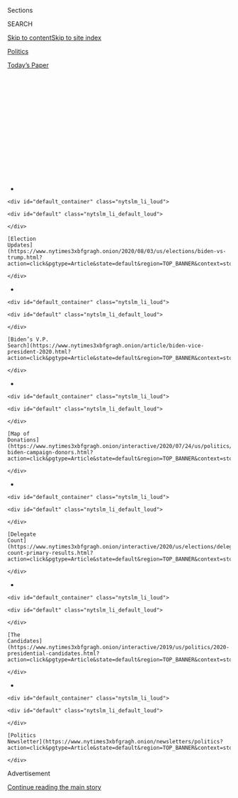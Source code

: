 <div id="app">

<div>

<div>

<div>

<div class="NYTAppHideMasthead css-1q2w90k e1suatyy0">

<div class="section css-ui9rw0 e1suatyy2">

<div class="css-eph4ug er09x8g0">

<div class="css-6n7j50">

</div>

<span class="css-1dv1kvn">Sections</span>

<div class="css-10488qs">

<span class="css-1dv1kvn">SEARCH</span>

</div>

[Skip to content](#site-content)[Skip to site
index](#site-index)

</div>

<div id="masthead-section-label" class="css-1wr3we4 eaxe0e00">

[Politics](https://www.nytimes3xbfgragh.onion/section/politics)

</div>

<div class="css-10698na e1huz5gh0">

</div>

</div>

<div id="masthead-bar-one" class="section hasLinks css-15hmgas e1csuq9d3">

<div class="css-uqyvli e1csuq9d0">

</div>

<div class="css-1uqjmks e1csuq9d1">

</div>

<div class="css-9e9ivx">

[](https://myaccount.nytimes3xbfgragh.onion/auth/login?response_type=cookie&client_id=vi)

</div>

<div class="css-1bvtpon e1csuq9d2">

[Today’s
Paper](https://www.nytimes3xbfgragh.onion/section/todayspaper)

</div>

</div>

</div>

</div>

<div data-aria-hidden="false">

<div id="site-content" data-role="main">

<div>

<div class="css-1aor85t" style="opacity:0.000000001;z-index:-1;visibility:hidden">

<div class="css-1hqnpie">

<div class="css-epjblv">

<span class="css-17xtcya">[Politics](/section/politics)</span><span class="css-x15j1o">|</span><span class="css-fwqvlz">As
Trump Slumps, Republican Donors Look to Save the
Senate</span>

</div>

<div class="css-k008qs">

<div class="css-1iwv8en">

<span class="css-18z7m18"></span>

<div>

</div>

</div>

<span class="css-1n6z4y">https://nyti.ms/2CycDQf</span>

<div class="css-1705lsu">

<div class="css-4xjgmj">

<div class="css-4skfbu" data-role="toolbar" data-aria-label="Social Media Share buttons, Save button, and Comments Panel with current comment count" data-testid="share-tools">

  - 
  - 
  - 
  - 
    
    <div class="css-6n7j50">
    
    </div>

  - 
  - 

</div>

</div>

</div>

</div>

</div>

</div>

<div id="NYT_TOP_BANNER_REGION" class="css-13pd83m">

<div>

<div id="styln-elections-notifications-menu" class="section interactive-content interactive-size-medium css-1edisqu">

<div class="css-17ih8de interactive-body">

<div class="nytslm_innerContainer" data-aria-live="polite">

<div class="nytslm_title">

</div>

  - 
    
    <div id="default_container" class="nytslm_li_loud">
    
    <div id="default" class="nytslm_li_default_loud">
    
    </div>
    
    [Election
    Updates](https://www.nytimes3xbfgragh.onion/2020/08/03/us/elections/biden-vs-trump.html?action=click&pgtype=Article&state=default&region=TOP_BANNER&context=storylines_menu)
    
    </div>

  - 
    
    <div id="default_container" class="nytslm_li_loud">
    
    <div id="default" class="nytslm_li_default_loud">
    
    </div>
    
    [Biden’s V.P.
    Search](https://www.nytimes3xbfgragh.onion/article/biden-vice-president-2020.html?action=click&pgtype=Article&state=default&region=TOP_BANNER&context=storylines_menu)
    
    </div>

  - 
    
    <div id="default_container" class="nytslm_li_loud">
    
    <div id="default" class="nytslm_li_default_loud">
    
    </div>
    
    [Map of
    Donations](https://www.nytimes3xbfgragh.onion/interactive/2020/07/24/us/politics/trump-biden-campaign-donors.html?action=click&pgtype=Article&state=default&region=TOP_BANNER&context=storylines_menu)
    
    </div>

  - 
    
    <div id="default_container" class="nytslm_li_loud">
    
    <div id="default" class="nytslm_li_default_loud">
    
    </div>
    
    [Delegate
    Count](https://www.nytimes3xbfgragh.onion/interactive/2020/us/elections/delegate-count-primary-results.html?action=click&pgtype=Article&state=default&region=TOP_BANNER&context=storylines_menu)
    
    </div>

  - 
    
    <div id="default_container" class="nytslm_li_loud">
    
    <div id="default" class="nytslm_li_default_loud">
    
    </div>
    
    [The
    Candidates](https://www.nytimes3xbfgragh.onion/interactive/2019/us/politics/2020-presidential-candidates.html?action=click&pgtype=Article&state=default&region=TOP_BANNER&context=storylines_menu)
    
    </div>

  - 
    
    <div id="default_container" class="nytslm_li_loud">
    
    <div id="default" class="nytslm_li_default_loud">
    
    </div>
    
    [Politics
    Newsletter](https://www.nytimes3xbfgragh.onion/newsletters/politics?action=click&pgtype=Article&state=default&region=TOP_BANNER&context=storylines_menu)
    
    </div>

</div>

</div>

</div>

</div>

</div>

<div id="top-wrapper" class="css-1sy8kpn">

<div id="top-slug" class="css-l9onyx">

Advertisement

</div>

[Continue reading the main
story](#after-top)

<div class="ad top-wrapper" style="text-align:center;height:100%;display:block;min-height:250px">

<div id="top" class="place-ad" data-position="top" data-size-key="top">

</div>

</div>

<div id="after-top">

</div>

</div>

<div>

<div id="sponsor-wrapper" class="css-1hyfx7x">

<div id="sponsor-slug" class="css-19vbshk">

Supported by

</div>

[Continue reading the main
story](#after-sponsor)

<div id="sponsor" class="ad sponsor-wrapper" style="text-align:center;height:100%;display:block">

</div>

<div id="after-sponsor">

</div>

</div>

<div class="css-186x18t">

</div>

<div class="css-1vkm6nb ehdk2mb0">

# As Trump Slumps, Republican Donors Look to Save the Senate

</div>

Senators and donors worry that with President Trump in trouble and the
House probably out of reach, the Senate could be their last chance to
hold power in Washington.

<div class="css-79elbk" data-testid="photoviewer-wrapper">

<div class="css-z3e15g" data-testid="photoviewer-wrapper-hidden">

</div>

<div class="css-1a48zt4 ehw59r15" data-testid="photoviewer-children">

![<span class="css-16f3y1r e13ogyst0" data-aria-hidden="true">Mitch
McConnell, the Senate majority leader, has been warning Republican
donors about permanent and systemic shifts that could come about in a
Democratic-controlled
Washington.</span><span class="css-cnj6d5 e1z0qqy90" itemprop="copyrightHolder"><span class="css-1ly73wi e1tej78p0">Credit...</span><span><span>Anna
Moneymaker for The New York
Times</span></span></span>](https://static01.graylady3jvrrxbe.onion/images/2020/07/17/us/politics/00SENATE-DONORS1/merlin_174085227_23ab7e42-f038-4608-833d-b19f9974a8cd-articleLarge.jpg?quality=75&auto=webp&disable=upscale)

</div>

</div>

<div class="css-18e8msd">

<div class="css-vp77d3 epjyd6m0">

<div class="css-hus3qt ey68jwv0" data-aria-hidden="true">

[![Shane
Goldmacher](https://static01.graylady3jvrrxbe.onion/images/2018/07/27/multimedia/author-shane-goldmacher/author-shane-goldmacher-thumbLarge.png
"Shane Goldmacher")](https://www.nytimes3xbfgragh.onion/by/shane-goldmacher)

</div>

<div class="css-1baulvz">

By [<span class="css-1baulvz last-byline" itemprop="name">Shane
Goldmacher</span>](https://www.nytimes3xbfgragh.onion/by/shane-goldmacher)

</div>

</div>

  - 
    
    <div class="css-ld3wwf e16638kd2">
    
    Published July 20, 2020Updated July 22,
    2020
    
    </div>

  - 
    
    <div class="css-4xjgmj">
    
    <div class="css-pvvomx" data-role="toolbar" data-aria-label="Social Media Share buttons, Save button, and Comments Panel with current comment count" data-testid="share-tools">
    
      - 
      - 
      - 
      - 
        
        <div class="css-6n7j50">
        
        </div>
    
      - 
      - 
    
    </div>
    
    </div>

</div>

</div>

<div class="section meteredContent css-1r7ky0e" name="articleBody" itemprop="articleBody">

<div class="css-1fanzo5 StoryBodyCompanionColumn">

<div class="css-53u6y8">

*Follow our live coverage of the* [*2020 election between Joe Biden and
President
Trump*](https://www.nytimes3xbfgragh.onion/2020/07/27/us/elections/biden-vs-trump.html)*.*

President [Trump’s weak poll
numbers](https://www.nytimes3xbfgragh.onion/2020/07/22/us/politics/trump-polls-2020.html)
and a surge of Democratic cash flooding key Senate races have jolted top
Republicans and intensified talk among party donors and strategists
about redirecting money to protect their narrow Senate Republican
majority amid growing fear of complete Democratic control of Washington
in 2021.

Almost no one is talking openly about abandoning Mr. Trump at this
point. A total collapse at the top of the ticket, Republican strategists
and donors agree, would only make holding the Senate harder.

But maintaining the Senate is an imperative for the G.O.P.: A Democratic
Senate could offer a glide path for liberal Supreme Court nominees from
a President Biden, or block Mr. Trump’s judges if he won a second term.
And right now, Senate Republican incumbents and candidates are losing
badly in the money chase not just in the top Senate battlegrounds —
states like Maine, Arizona, Colorado and North Carolina — but also in
conservative states, such as Montana, where seats are now increasingly
up for grabs.

Five of [the most endangered Republican
senators](https://cookpolitical.com/ratings/senate-race-ratings) up for
re-election were out-raised by a combined $18.5 million in the second
quarter by their Democratic challengers, recent campaign filings show.

</div>

</div>

<div class="css-1fanzo5 StoryBodyCompanionColumn">

<div class="css-53u6y8">

The private discussions about whether to shift resources toward
imperiled Republican Senate candidates reflect a mix of factors: a lack
of confidence that Mr. Trump will beat [Joseph R. Biden
Jr.](https://www.nytimes3xbfgragh.onion/interactive/2020/us/elections/joe-biden.html);
fear that the president is already a drag on down-ballot candidates;
desire to maintain a G.O.P. “firewall” on Capitol Hill if Mr. Biden
prevails; and the belief that money is not among Mr. Trump’s myriad
problems.

A series of national polls last week showed Mr. Trump stuck double
digits behind Mr. Biden, who now tops 50 percent in many surveys. The
president has more than three months to rebound, of course, and he is
flush with cash and continues to raise large sums online. But the trend
on the Republican political landscape is toward erosion, not growth.

Mr. Biden himself told a group of journalists last week that he could
see his party winning enough Senate seats this year that it would have
53 seats come January. And on Friday, as the Republican Senate
candidates struggled to raise money, the nonpartisan Cook Political
Report shifted its race ratings in 20 House seats — all in favor of the
Democrats.

In interviews, more than two dozen top Republican donors and strategists
said that Mr. Trump’s political fate would be far more contingent on his
own behavior and ability to navigate the Covid-19 crisis and the
struggling economy than any additional infusion of campaign cash. Yet
any efforts by donors to change their focus to the Senate will be a
delicate balance. Mr. Trump not only maintains an iron grip on the
Republican base that every Republican senator on the ballot will need to
mobilize but also a penchant to lash out at the first signs of
disloyalty.

“As Republicans get more and more in tune, it’s hold the Senate at all
costs,” said Dan K. Eberhart, an energy executive and a major Republican
donor. “The House is gone. And the White House is looking increasingly
like an uphill battle. This is not a good picture for us.”

</div>

</div>

<div class="css-1fanzo5 StoryBodyCompanionColumn">

<div class="css-53u6y8">

Mr. Eberhart, who contributed $100,000 to Mr. Trump’s efforts in June,
is now focused on the Senate and preparing an independent expenditure
radio campaign in Montana to bolster the fortunes of Senator Steve
Daines, who some private Republican polls show has fallen behind his
Democratic challenger, Gov. Steve
Bullock.

<div id="NYT_MAIN_CONTENT_1_REGION" class="css-9tf9ac">

<div>

<div id="styln-nfldraft-updates-block" class="section interactive-content interactive-size-medium css-1ftcdic">

<div class="css-17ih8de interactive-body">

<div id="styln-briefing-block" data-asset-id="">

<div class="briefing-block-header-section">

# [Latest Updates: 2020 Election](https://www.nytimes3xbfgragh.onion/2020/08/03/us/elections/biden-vs-trump.html?action=click&pgtype=Article&state=default&region=MAIN_CONTENT_1&context=storylines_live_updates)

<div class="briefing-block-ts">

Updated 2020-08-04T01:23:51.312Z

</div>

</div>

  - [Trump assails mail-in voting anew, citing delays in declaring a
    winner in a New York congressional
    primary.](https://www.nytimes3xbfgragh.onion/2020/08/03/us/elections/biden-vs-trump.html?action=click&pgtype=Article&state=default&region=MAIN_CONTENT_1&context=storylines_live_updates#link-6494b448)
  - [Obama issues his first slate of 2020
    endorsements.](https://www.nytimes3xbfgragh.onion/2020/08/03/us/elections/biden-vs-trump.html?action=click&pgtype=Article&state=default&region=MAIN_CONTENT_1&context=storylines_live_updates#link-3de249e6)
  - [In a big shift, Trump is now encouraging mask-wearing in campaign
    emails.](https://www.nytimes3xbfgragh.onion/2020/08/03/us/elections/biden-vs-trump.html?action=click&pgtype=Article&state=default&region=MAIN_CONTENT_1&context=storylines_live_updates#link-54e34d20)

<div class="briefing-block-footer">

<div class="briefing-block-footer-meta">

[See more
updates](https://www.nytimes3xbfgragh.onion/2020/08/03/us/elections/biden-vs-trump.html?action=click&pgtype=Article&state=default&region=MAIN_CONTENT_1&context=storylines_live_updates)

</div>

</div>

</div>

</div>

</div>

</div>

</div>

On Monday, new campaign filings showed that the billionaire casino
magnate Sheldon Adelson and his wife contributed $25 million to a super
PAC dedicated to electing Senate Republicans in June, his biggest
contribution of the 2020 cycle so far. Mr. Adelson has yet to contribute
to Mr. Trump’s main super PAC.

</div>

</div>

<div class="css-79elbk" data-testid="photoviewer-wrapper">

<div class="css-z3e15g" data-testid="photoviewer-wrapper-hidden">

</div>

<div class="css-1a48zt4 ehw59r15" data-testid="photoviewer-children">

![<span class="css-16f3y1r e13ogyst0" data-aria-hidden="true">Senator
Susan Collins talks to reporters before a Senate Republican policy
luncheon on Capitol
Hill.</span><span class="css-cnj6d5 e1z0qqy90" itemprop="copyrightHolder"><span class="css-1ly73wi e1tej78p0">Credit...</span><span>Erin
Schaff/The New York
Times</span></span>](https://static01.graylady3jvrrxbe.onion/images/2020/07/19/us/politics/19SENATE-DONORS-sc/merlin_173376642_e9fc4434-6219-400b-9371-dda916fab0e6-articleLarge.jpg?quality=75&auto=webp&disable=upscale)

</div>

</div>

<div class="css-1fanzo5 StoryBodyCompanionColumn">

<div class="css-53u6y8">

A wave of Democratic challengers raised more in the second quarter than
their Republican rivals, according to campaign filings made last week,
including in Montana. In North Carolina, a relatively unknown Democratic
challenger, Cal Cunningham, nearly tripled Senator Thom Tillis’s haul,
raising $7.4 million to $2.6 million. In Maine, Senator Susan Collins,
the Republican, was substantially out-raised by her Democratic opponent,
Sara Gideon — more than $9 million to $3.6 million.

And in Arizona, Mark Kelly, a Democrat who is a former astronaut and the
husband of former Representative Gabrielle Giffords, raised almost $12.8
million. His nearly $24 million in the bank is more than twice as much
money as Senator Martha McSally, the Republican incumbent, reported in a
race a number of Republicans fear is slipping away.

Democrats must win a net of three new seats and the White House to take
control of the Senate, or four seats if Mr. Trump is re-elected, since
the vice president casts the deciding vote in case of an even split.

“We could be in big trouble in the Senate,” said Fred Zeidman, a
Republican fund-raiser in Texas. “If we lose the White House, then we’ve
lost everything. The Senate has to be the firewall.”

</div>

</div>

<div class="css-1fanzo5 StoryBodyCompanionColumn">

<div class="css-53u6y8">

Senator Mitch McConnell of Kentucky, the Republican majority leader, has
been warning donors in dire terms about permanent and systemic shifts
that could come about in a fully Democratic-controlled Washington next
year: adding Puerto Rico and Washington, D.C., as states, expanding the
Supreme Court, and the end of the legislative filibuster, which has
previously served as an institutional brake on congressional majorities,
according to people who have heard his pitch.

“We recognize that the Senate is the backstop,” said Scott Reed, the
chief strategist for the United States Chamber of Commerce, calling it
the group’s “top priority” in 2020.

Despite his grip on the party base, Mr. Trump has never fully
ingratiated himself with the full spectrum of traditional Republican
contributors.

Frank VanderSloot, a major Republican donor in Idaho who has given more
than $800,000 to federal races since 2017, said that the Senate was his
top priority and that voters and donors alike were being turned off by
Mr. Trump’s “arrogance” and tweets.

“He surprised us all last time when he won the first election,” Mr.
VanderSloot said. “But I think the chance of us having a Democrat, Joe
Biden, as president is pretty high.”

“Somebody’s got to protect the country from foolishness,” he added of
the Democratic agenda. “The only hope is the Senate.”

</div>

</div>

<div class="css-1fanzo5 StoryBodyCompanionColumn">

<div class="css-53u6y8">

Some of the party’s most generous donors, including the hedge fund
managers Paul Singer and Kenneth C. Griffin, have been notably absent
from the rolls of donors to Mr. Trump’s campaign and affiliated super
PAC. But Mr. Griffin and Mr. Singer gave a combined $7.5 million in
federal donations last month, including $750,000 to a super PAC
targeting a Democratic-held Senate seat in
Michigan.

</div>

</div>

<div class="css-79elbk" data-testid="photoviewer-wrapper">

<div class="css-z3e15g" data-testid="photoviewer-wrapper-hidden">

</div>

<div class="css-1a48zt4 ehw59r15" data-testid="photoviewer-children">

<div class="css-1xdhyk6 erfvjey0">

<span class="css-1ly73wi e1tej78p0">Image</span>

<div class="css-zjzyr8">

<div data-testid="lazyimage-container" style="height:257.77777777777777px">

</div>

</div>

</div>

<span class="css-16f3y1r e13ogyst0" data-aria-hidden="true">John James,
a Republican Senate candidate in Michigan, spoke to veterans and
supporters this
month.</span><span class="css-cnj6d5 e1z0qqy90" itemprop="copyrightHolder"><span class="css-1ly73wi e1tej78p0">Credit...</span><span>Sylvia
Jarrus for The New York Times</span></span>

</div>

</div>

<div class="css-1fanzo5 StoryBodyCompanionColumn">

<div class="css-53u6y8">

Democrats are chiefly defending two seats. One is in Alabama and the
other is in Michigan, where the Republican challenger, [John
James](https://www.nytimes3xbfgragh.onion/2020/07/08/us/politics/john-james-michigan-senate.html),
who is seeking to become the second Black Republican in the current
Senate, has proved a rare fund-raising bright spot, regularly outpacing
Senator Gary Peters.

But Democrats are on offense and are out-raising their Republican
counterparts across most of the map, in places including some deeply
Republican states that are not typically considered competitive, such as
Alaska, South Carolina and Mr. McConnell’s home state, Kentucky. His
Democratic opponent, Amy McGrath, narrowly survived a June primary but
has proved herself a fund-raising phenomenon, raising more than $47
million. Democratic candidates also raised more money than Republican
incumbents in Georgia, Iowa and Colorado in the second quarter.

And in South Carolina, [Jaime
Harrison](https://www.nytimes3xbfgragh.onion/2019/05/29/us/politics/jaime-harrison-lindsey-graham.html),
a former state Democratic Party chairman, raised $13.9 million in his
bid to unseat Senator Lindsey Graham — more than $5 million more than
Mr. Graham.

“That’s a crazy number,” Henry Barbour, a Republican strategist and
Republican National Committee member, said of Mr. Harrison’s haul.

Democratic candidates have gained a financial edge largely with a wave
of online donations that Republicans, other than Mr. Trump, have
struggled to match. Some strategists see the cash — and the lack thereof
— as a measurement of excitement.

“The challenge that the Senate has is President Trump is the only one
garnering any type of enthusiasm,” said Bryan Lanza, a former aide to
Mr. Trump’s 2016 campaign. “He’s the only one driving small donors,
because that’s where the action is taking place.”

</div>

</div>

<div class="css-1fanzo5 StoryBodyCompanionColumn">

<div class="css-53u6y8">

The fate of Senate candidates has been increasingly yoked to the top of
the ticket. In 2016, every state that elected a Republican senator also
voted for Mr. Trump, and every state that elected a Democratic senator
voted for Hillary Clinton. And in 2018, all five Senate incumbents who
lost were defeated by challengers from the party that carried their
state in the 2016 presidential contests.

Strategists in both parties expect that kind of polarization to
continue, making it hard for Republicans to distance from Mr. Trump.

In Maine, which split its electoral votes four years ago, Ms. Collins
recently called for a remarkable 16 debates between now and November, in
what appeared to be an effort to draw out and define her opponent
separate from the broader national mood. In Iowa, a state that Mr. Trump
carried in 2016 but which appears more competitive in 2020, [Senator
Joni
Ernst](https://www.nytimes3xbfgragh.onion/2020/06/20/us/politics/iowa-polls-trump-biden-ernst-greenfield.html),
a Republican, deployed a similar tactic, calling for six debates.

“In 2016, numerous Republican Senate candidates ran ahead of Donald
Trump in their home states. That may be more challenging to accomplish
in 2020 given the stamp that President Trump has put on the Republican
Party,” said Whit Ayers, a veteran Republican
pollster.

</div>

</div>

<div class="css-79elbk" data-testid="photoviewer-wrapper">

<div class="css-z3e15g" data-testid="photoviewer-wrapper-hidden">

</div>

<div class="css-1a48zt4 ehw59r15" data-testid="photoviewer-children">

<div class="css-1xdhyk6 erfvjey0">

<span class="css-1ly73wi e1tej78p0">Image</span>

<div class="css-zjzyr8">

<div data-testid="lazyimage-container" style="height:270.6666666666667px">

</div>

</div>

</div>

<span class="css-16f3y1r e13ogyst0" data-aria-hidden="true">Strategists
in both parties say polarization will make it hard for Republicans to
distance themselves from President
Trump.</span><span class="css-cnj6d5 e1z0qqy90" itemprop="copyrightHolder"><span class="css-1ly73wi e1tej78p0">Credit...</span><span>Anna
Moneymaker for The New York Times</span></span>

</div>

</div>

<div class="css-1fanzo5 StoryBodyCompanionColumn">

<div class="css-53u6y8">

Key Republican officials are rallying to defend the fragile Senate
majority.

Former President George W. Bush, who has been [cool to Mr. Trump’s
re-election](https://www.nytimes3xbfgragh.onion/2020/06/06/us/politics/trump-biden-republicans-voters.html),
headlined a virtual fund-raiser at the end of June for the National
Republican Senatorial Committee. And former House Speaker Paul Ryan, who
had regular disagreements with Mr. Trump, held a fund-raising call last
Monday to raise money for Representative Roger Marshall, who is running
for a Senate seat in Kansas and faces a primary against Kris Kobach, an
anti-immigration crusader. Mainstream Republicans warn that Mr. Kobach’s
nomination could cost the party the seat.

And last month, John Thune of South Dakota, the No. 2 Senate Republican,
held a private call pitching the Republican Jewish Coalition board,
which counts some of the party’s most generous contributors as members.

</div>

</div>

<div class="css-1fanzo5 StoryBodyCompanionColumn">

<div class="css-53u6y8">

“It’s time to wake up and get off the sidelines,” Brad Todd, a
Republican strategist working on Senate races, said of his party’s
donors, arguing there was “no need to redirect” money away from the
White House.

“What needs to happen,” Mr. Todd said, “is Republican donors need to
give
more.”

</div>

</div>

<div>

</div>

</div>

<div>

</div>

<div>

</div>

<div id="NYT_BELOW_MAIN_CONTENT_REGION">

<div>

<div id="STLYN_guide_v1_STYLN_guide_a" class="section css-l08pwh interactive-content interactive-size-medium">

<div class="css-17ih8de interactive-body">

<div class="g-story g-freebird g-max-limit" data-preview-slug="styln-scroll-guide">

</div>

<div id="g-electionguide-id" class="g-electionguide">

<div class="g-electionguide-container">

<div class="g-electionguide-wrapper">

<div class="g-electionguide-logo">

</div>

# Our 2020 Election Guide

Updated Aug. 3, 2020

  - 
    
    -----
    
    ## The Latest
    
      - President Trump again assails mail-in voting, [claiming without
        evidence that the process is plagued by
        fraud](https://www.nytimes3xbfgragh.onion/2020/08/03/us/politics/trump-mail-in-voting.html?action=click&pgtype=Article&state=default&region=BELOW_MAIN_CONTENT&context=storylines_guide).

  - 
    
    -----
    
    ## Biden’s V.P. Search
    
      - [Here are 13
        women](https://www.nytimes3xbfgragh.onion/article/biden-vice-president-2020.html?action=click&pgtype=Article&state=default&region=BELOW_MAIN_CONTENT&context=storylines_guide)
        who have been under consideration to be Joe Biden’s running
        mate, and why each might be chosen — and might not be.

  - 
    
    -----
    
    ## Keep Up With Our Coverage
    
      - Get an
        [email](https://www.nytimes3xbfgragh.onion/newsletters/politics?action=click&pgtype=Article&state=default&region=BELOW_MAIN_CONTENT&context=storylines_guide)
        recapping the day’s news
    
    <!-- end list -->
    
      - Download our mobile app on
        [iOS](https://apps.apple.com/us/app/nytimes/id284862083?ls=1&mat_click_id=5c79ae7455014fd1bd66b5610c05b8f2-20191112-16948&referrer=mat_click_id%3D5c79ae7455014fd1bd66b5610c05b8f2-20191112-16948%26link_click_id%3D722930677036718082)
        and
        [Android](http://a.localytics.com/android?id=com.nytimes.android&referrer=utm_source%3Dother_nyt_mobile_web%26utm_medium%3DWeb%2520page%26utm_term%3DGeneral%2520Mobile%2520Page%26utm_campaign%3DNYT%2520Mobile%2520General%2520Page)
        and turn on Breaking News and Politics alerts

</div>

</div>

</div>

</div>

</div>

</div>

</div>

<div>

</div>

<div>

<div id="bottom-wrapper" class="css-1ede5it">

<div id="bottom-slug" class="css-l9onyx">

Advertisement

</div>

[Continue reading the main
story](#after-bottom)

<div id="bottom" class="ad bottom-wrapper" style="text-align:center;height:100%;display:block;min-height:90px">

</div>

<div id="after-bottom">

</div>

</div>

</div>

</div>

</div>

## Site Index

<div>

</div>

## Site Information Navigation

  - [© <span>2020</span> <span>The New York Times
    Company</span>](https://help.nytimes3xbfgragh.onion/hc/en-us/articles/115014792127-Copyright-notice)

<!-- end list -->

  - [NYTCo](https://www.nytco.com/)
  - [Contact
    Us](https://help.nytimes3xbfgragh.onion/hc/en-us/articles/115015385887-Contact-Us)
  - [Work with us](https://www.nytco.com/careers/)
  - [Advertise](https://nytmediakit.com/)
  - [T Brand Studio](http://www.tbrandstudio.com/)
  - [Your Ad
    Choices](https://www.nytimes3xbfgragh.onion/privacy/cookie-policy#how-do-i-manage-trackers)
  - [Privacy](https://www.nytimes3xbfgragh.onion/privacy)
  - [Terms of
    Service](https://help.nytimes3xbfgragh.onion/hc/en-us/articles/115014893428-Terms-of-service)
  - [Terms of
    Sale](https://help.nytimes3xbfgragh.onion/hc/en-us/articles/115014893968-Terms-of-sale)
  - [Site
    Map](https://spiderbites.nytimes3xbfgragh.onion)
  - [Help](https://help.nytimes3xbfgragh.onion/hc/en-us)
  - [Subscriptions](https://www.nytimes3xbfgragh.onion/subscription?campaignId=37WXW)

</div>

</div>

</div>

</div>
